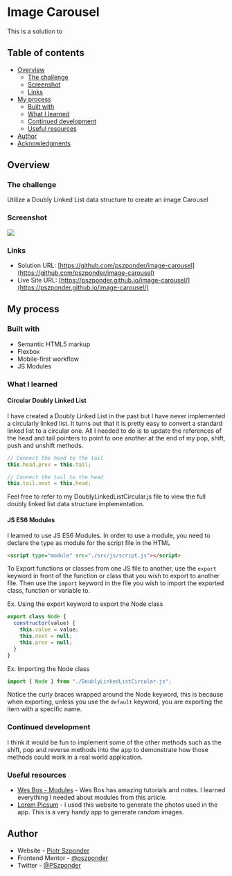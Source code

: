 # Image Carousel

This is a solution to

## Table of contents

- [Overview](#overview)
  - [The challenge](#the-challenge)
  - [Screenshot](#screenshot)
  - [Links](#links)
- [My process](#my-process)
  - [Built with](#built-with)
  - [What I learned](#what-i-learned)
  - [Continued development](#continued-development)
  - [Useful resources](#useful-resources)
- [Author](#author)
- [Acknowledgments](#acknowledgments)

## Overview

### The challenge

Utilize a Doubly Linked List data structure to create an image Carousel

### Screenshot

![](./screenshot.jpg)

### Links

- Solution URL: [https://github.com/pszponder/image-carousel](https://github.com/pszponder/image-carousel)
- Live Site URL: [https://pszponder.github.io/image-carousel/](https://pszponder.github.io/image-carousel/)

## My process

### Built with

- Semantic HTML5 markup
- Flexbox
- Mobile-first workflow
- JS Modules

### What I learned

#### Circular Doubly Linked List

I have created a Doubly Linked List in the past but I have never implemented a circularly linked list. It turns out that it is pretty easy to convert a standard linked list to a circular one. All I needed to do is to update the references of the head and tail pointers to point to one another at the end of my pop, shift, push and unshift methods.

```js
// Connect the head to the tail
this.head.prev = this.tail;

// Connect the tail to the head
this.tail.next = this.head;
```

Feel free to refer to my DoublyLinkedListCircular.js file to view the full doubly linked list data structure implementation.

#### JS ES6 Modules

I learned to use JS ES6 Modules. In order to use a module, you need to declare the type as module for the script file in the HTML

```html
<script type="module" src="./src/js/script.js"></script>
```

To Export functions or classes from one JS file to another, use the `export` keyword in front of the function or class that you wish to export to another file. Then use the `import` keyword in the file you wish to import the exported class, function or variable to.

Ex. Using the export keyword to export the Node class

```js
export class Node {
  constructor(value) {
    this.value = value;
    this.next = null;
    this.prev = null;
  }
}
```

Ex. Importing the Node class

```js
import { Node } from "./DoublyLinkedListCircular.js";
```

Notice the curly braces wrapped around the Node keyword, this is because when exporting, unless you use the `default` keyword, you are exporting the item with a specific name.

### Continued development

I think it would be fun to implement some of the other methods such as the shift, pop and reverse methods into the app to demonstrate how those methods could work in a real world application.

### Useful resources

- [Wes Bos - Modules](https://wesbos.com/javascript/14-es-modules-and-structuring-larger-apps/78-modules) - Wes Bos has amazing tutorials and notes. I learned everything I needed about modules from this article.
- [Lorem Picsum](https://picsum.photos/images) - I used this website to generate the photos used in the app. This is a very handy app to generate random images.

## Author

- Website - [Piotr Szponder](https://github.com/pszponder)
- Frontend Mentor - [@pszponder](https://www.frontendmentor.io/profile/pszponder)
- Twitter - [@PSzponder](https://twitter.com/PSzponder)
